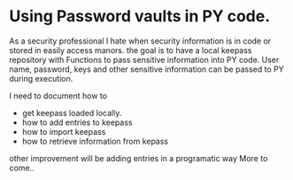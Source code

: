 # Using Password vaults in PY code. 
As a security professional I hate when security information is in code or stored in easily access manors. 
the goal is to have a local keepass repository with Functions to pass sensitive information into PY code. 
User name, password, keys and other sensitive information can be passed to PY during execution. 

I need to document how to 
- get keepass loaded locally.
- how to add entries to keepass
- how to import keepass
- how to retrieve information from kepass

other improvement will be adding entries in a programatic way
More to come.. 
